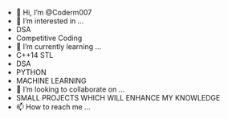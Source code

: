 - 👋 Hi, I’m @Coderm007
- 👀 I’m interested in ...
- DSA
- Competitive Coding 
- 🌱 I’m currently learning ...
- C++14 STL 
- DSA 
- PYTHON
- MACHINE LEARNING
- 💞️ I’m looking to collaborate on ...
- SMALL PROJECTS WHICH WILL ENHANCE MY KNOWLEDGE 
- 📫 How to reach me ...

<!---
Coderm007/Coderm007 is a ✨ special ✨ repository because its `README.md` (this file) appears on your GitHub profile.
You can click the Preview link to take a look at your changes.
--->
